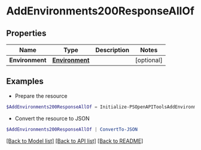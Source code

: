# AddEnvironments200ResponseAllOf
## Properties

Name | Type | Description | Notes
------------ | ------------- | ------------- | -------------
**Environment** | [**Environment**](Environment.md) |  | [optional] 

## Examples

- Prepare the resource
```powershell
$AddEnvironments200ResponseAllOf = Initialize-PSOpenAPIToolsAddEnvironments200ResponseAllOf  -Environment null
```

- Convert the resource to JSON
```powershell
$AddEnvironments200ResponseAllOf | ConvertTo-JSON
```

[[Back to Model list]](../README.md#documentation-for-models) [[Back to API list]](../README.md#documentation-for-api-endpoints) [[Back to README]](../README.md)

